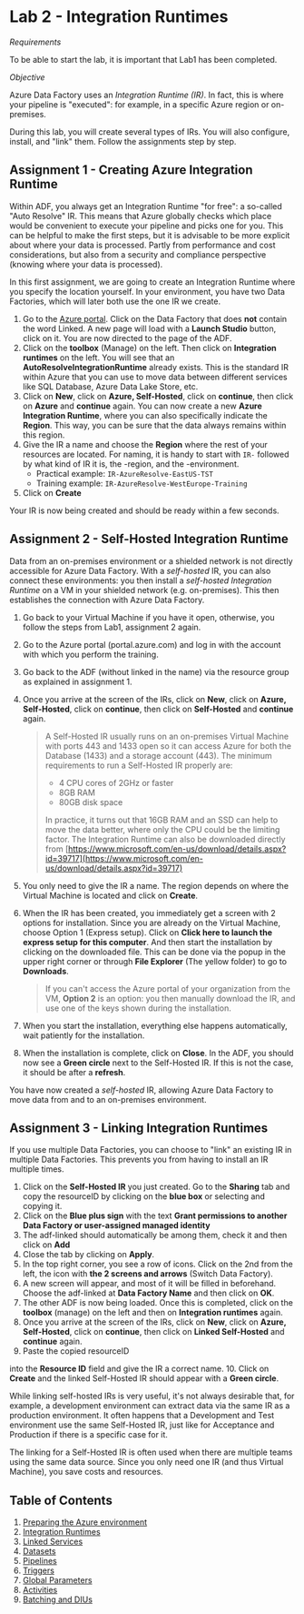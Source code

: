 # Lab 2 - Integration Runtimes

*Requirements*

To be able to start the lab, it is important that Lab1 has been completed.

*Objective*

Azure Data Factory uses an *Integration Runtime (IR)*. In fact, this is where your pipeline is "executed": for example, in a specific Azure region or on-premises.

During this lab, you will create several types of IRs. You will also configure, install, and "link" them. Follow the assignments step by step.

## Assignment 1 - Creating Azure Integration Runtime

Within ADF, you always get an Integration Runtime "for free": a so-called "Auto Resolve" IR. This means that Azure globally checks which place would be convenient to execute your pipeline and picks one for you. This can be helpful to make the first steps, but it is advisable to be more explicit about where your data is processed. Partly from performance and cost considerations, but also from a security and compliance perspective (knowing where your data is processed).

In this first assignment, we are going to create an Integration Runtime where you specify the location yourself. In your environment, you have two Data Factories, which will later both use the one IR we create.

1. Go to the [Azure portal](portal.azure.com). Click on the Data Factory that does **not** contain the word Linked. A new page will load with a **Launch Studio** button, click on it. You are now directed to the page of the ADF.
2. Click on the **toolbox** (Manage) on the left. Then click on **Integration runtimes** on the left. You will see that an **AutoResolveIntegrationRuntime** already exists. This is the standard IR within Azure that you can use to move data between different services like SQL Database, Azure Data Lake Store, etc.
3. Click on **New**, click on **Azure, Self-Hosted**, click on **continue**, then click on **Azure** and **continue** again. You can now create a new **Azure Integration Runtime**, where you can also specifically indicate the **Region**. This way, you can be sure that the data always remains within this region.
4. Give the IR a name and choose the **Region** where the rest of your resources are located. For naming, it is handy to start with `IR-` followed by what kind of IR it is, the -region, and the -environment.
   * Practical example: `IR-AzureResolve-EastUS-TST`
   * Training example: `IR-AzureResolve-WestEurope-Training`
5. Click on **Create**

Your IR is now being created and should be ready within a few seconds.

## Assignment 2 - Self-Hosted Integration Runtime

Data from an on-premises environment or a shielded network is not directly accessible for Azure Data Factory. With a *self-hosted* IR, you can also connect these environments: you then install a *self-hosted Integration Runtime* on a VM in your shielded network (e.g. on-premises). This then establishes the connection with Azure Data Factory.

1. Go back to your Virtual Machine if you have it open, otherwise, you follow the steps from Lab1, assignment 2 again.
2. Go to the Azure portal (portal.azure.com) and log in with the account with which you perform the training.
3. Go back to the ADF (without linked in the name) via the resource group as explained in assignment 1.
4. Once you arrive at the screen of the IRs, click on **New**, click on **Azure, Self-Hosted**, click on **continue**, then click on **Self-Hosted** and **continue** again.
   > A Self-Hosted IR usually runs on an on-premises Virtual Machine with ports 443 and 1433 open so it can access Azure for both the Database (1433) and a storage account (443). The minimum requirements to run a Self-Hosted IR properly are:
   >
   > * 4 CPU cores of 2GHz or faster
   > * 8GB RAM
   > * 80GB disk space
   >
   > In practice, it turns out that 16GB RAM and an SSD can help to move the data better, where only the CPU could be the limiting factor.
   > The Integration Runtime can also be downloaded directly from [https://www.microsoft.com/en-us/download/details.aspx?id=39717](https://www.microsoft.com/en-us/download/details.aspx?id=39717)
5. You only need to give the IR a name. The region depends on where the Virtual Machine is located and click on **Create**.
6. When the IR has been created, you immediately get a screen with 2 options for installation. Since you are already on the Virtual Machine, choose Option 1 (Express setup). Click on **Click here to launch the express setup for this computer**. And then start the installation by clicking on the downloaded file. This can be done via the popup in the upper right corner or through **File Explorer** (The yellow folder) to go to **Downloads**.
   > If you can't access the Azure portal of your organization from the VM, **Option 2** is an option: you then manually download the IR, and use one of the keys shown during the installation.
7. When you start the installation, everything else happens automatically, wait patiently for the installation.
   
8. When the installation is complete, click on **Close**. In the ADF, you should now see a **Green circle** next to the Self-Hosted IR. If this is not the case, it should be after a **refresh**.

You have now created a *self-hosted* IR, allowing Azure Data Factory to move data from and to an on-premises environment.

## Assignment 3 - Linking Integration Runtimes

If you use multiple Data Factories, you can choose to "link" an existing IR in multiple Data Factories. This prevents you from having to install an IR multiple times.

1. Click on the **Self-Hosted IR** you just created. Go to the **Sharing** tab and copy the resourceID by clicking on the **blue box** or selecting and copying it.
2. Click on the **Blue plus sign** with the text **Grant permissions to another Data Factory or user-assigned managed identity**
3. The adf-linked should automatically be among them, check it and then click on **Add**
4. Close the tab by clicking on **Apply**.
5. In the top right corner, you see a row of icons. Click on the 2nd from the left, the icon with **the 2 screens and arrows** (Switch Data Factory).
6. A new screen will appear, and most of it will be filled in beforehand. Choose the adf-linked at **Data Factory Name** and then click on **OK**.
7. The other ADF is now being loaded. Once this is completed, click on the **toolbox** (manage) on the left and then on **Integration runtimes** again.
8. Once you arrive at the screen of the IRs, click on **New**, click on **Azure, Self-Hosted**, click on **continue**, then click on **Linked Self-Hosted** and **continue** again.
9. Paste the copied resourceID

 into the **Resource ID** field and give the IR a correct name.
10. Click on **Create** and the linked Self-Hosted IR should appear with a **Green circle**.

While linking self-hosted IRs is very useful, it's not always desirable that, for example, a development environment can extract data via the same IR as a production environment. It often happens that a Development and Test environment use the same Self-Hosted IR, just like for Acceptance and Production if there is a specific case for it.

The linking for a Self-Hosted IR is often used when there are multiple teams using the same data source. Since you only need one IR (and thus Virtual Machine), you save costs and resources.

## Table of Contents

1. [Preparing the Azure environment](../Lab1/LabInstructions1.md)
2. [Integration Runtimes](../Lab2/LabInstructions2.md)
3. [Linked Services](../Lab3/LabInstructions3.md)
4. [Datasets](../Lab4/LabInstructions4.md)
5. [Pipelines](../Lab5/LabInstructions5.md)
6. [Triggers](../Lab6/LabInstructions6.md)
7. [Global Parameters](../Lab7/LabInstructions7.md)
8. [Activities](../Lab8/LabInstructions8.md)
9. [Batching and DIUs](../Lab9/LabInstructions9.md)
